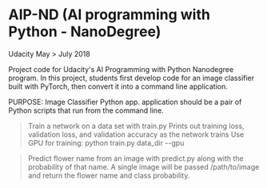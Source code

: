 # AIP-ND (AI programming with Python - NanoDegree)
Udacity May > July 2018

Project code for Udacity's AI Programming with Python Nanodegree program. In this project, students first develop code for an image classifier built with PyTorch, then convert it into a command line application.

PURPOSE:
Image Classifier Python app. application should be a pair of Python scripts that run from the command line.
          
> Train a network on a data set with train.py
        Prints out training loss, validation loss, and validation accuracy as the network trains
        Use GPU for training: python train.py data_dir --gpu
          
> Predict flower name from an image with predict.py along with the probability of that name.
          A single image will be passed /path/to/image and return the flower name and class probability.
